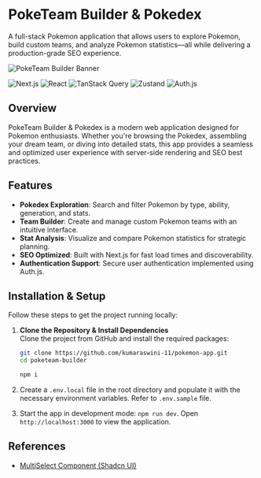 # PokeTeam Builder & Pokedex

A full-stack Pokemon application that allows users to explore Pokemon, build custom teams, and analyze Pokemon statistics—all while delivering a production-grade SEO experience.

![PokeTeam Builder Banner](https://your-domain.com/og-image.jpg)

![Next.js](https://img.shields.io/badge/Next.js-000000?style=for-the-badge&logo=next.js&logoColor=white)
![React](https://img.shields.io/badge/React-61DAFB?style=for-the-badge&logo=react&logoColor=white)
![TanStack Query](https://img.shields.io/badge/TanStack_Query-FF4154?style=for-the-badge&logo=react-query&logoColor=white)
![Zustand](https://img.shields.io/badge/Zustand-000000?style=for-the-badge&logo=zustand&logoColor=white)
![Auth.js](https://img.shields.io/badge/Auth.js-000000?style=for-the-badge&logo=auth0&logoColor=white)

## Overview

PokeTeam Builder & Pokedex is a modern web application designed for Pokemon enthusiasts. Whether you're browsing the Pokedex, assembling your dream team, or diving into detailed stats, this app provides a seamless and optimized user experience with server-side rendering and SEO best practices.

## Features

- **Pokedex Exploration**: Search and filter Pokemon by type, ability, generation, and stats.
- **Team Builder**: Create and manage custom Pokemon teams with an intuitive interface.
- **Stat Analysis**: Visualize and compare Pokemon statistics for strategic planning.
- **SEO Optimized**: Built with Next.js for fast load times and discoverability.
- **Authentication Support**: Secure user authentication implemented using Auth.js.

## Installation & Setup

Follow these steps to get the project running locally:

1. **Clone the Repository & Install Dependencies**  
   Clone the project from GitHub and install the required packages:

   ```bash
   git clone https://github.com/kumaraswini-11/pokemon-app.git
   cd poketeam-builder

   npm i
   ```

2. Create a `.env.local` file in the root directory and populate it with the necessary environment variables. Refer to `.env.sample` file.

3. Start the app in development mode: `npm run dev`. Open `http://localhost:3000` to view the application.

## References

- [MultiSelect Component (Shadcn UI)](https://github.com/sersavan/shadcn-multi-select-component/blob/main/src/components/multi-select.tsx)
